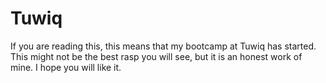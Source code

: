 # Tuwiq

If you are reading this, this means that my bootcamp at Tuwiq has started.
This might not be the best rasp you will see, but it is an honest work of mine. I hope you will like it.
